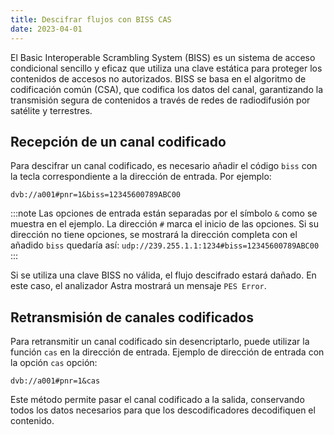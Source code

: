 ```yaml
---
title: Descifrar flujos con BISS CAS
date: 2023-04-01
---
```


El Basic Interoperable Scrambling System (BISS) es un sistema de acceso condicional sencillo y eficaz que utiliza una clave estática para proteger los contenidos de accesos no autorizados. BISS se basa en el algoritmo de codificación común (CSA), que codifica los datos del canal, garantizando la transmisión segura de contenidos a través de redes de radiodifusión por satélite y terrestres.

## Recepción de un canal codificado[](https://help.cesbo.com/astra/processing/cas/decrypt-biss#receiving-a-scrambled-channel)

Para descifrar un canal codificado, es necesario añadir el código `biss` con la tecla correspondiente a la dirección de entrada. Por ejemplo:

```
dvb://a001#pnr=1&biss=12345600789ABC00
```

:::note
Las opciones de entrada están separadas por el símbolo `&` como se muestra en el ejemplo. La dirección `#` marca el inicio de las opciones. Si su dirección no tiene opciones, se mostrará la dirección completa con el añadido `biss` quedaría así: `udp://239.255.1.1:1234#biss=12345600789ABC00`
:::

Si se utiliza una clave BISS no válida, el flujo descifrado estará dañado. En este caso, el analizador Astra mostrará un mensaje `PES Error`.

## Retransmisión de canales codificados[](https://help.cesbo.com/astra/processing/cas/decrypt-biss#retransmitting-scrambled-channels)

Para retransmitir un canal codificado sin desencriptarlo, puede utilizar la función `cas` en la dirección de entrada. Ejemplo de dirección de entrada con la opción `cas` opción:

```
dvb://a001#pnr=1&cas
```

Este método permite pasar el canal codificado a la salida, conservando todos los datos necesarios para que los descodificadores decodifiquen el contenido.
